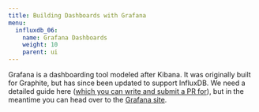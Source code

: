 ```yaml
---
title: Building Dashboards with Grafana
menu:
  influxdb_06:
    name: Grafana Dashboards
    weight: 10
    parent: ui
---
```


Grafana is a dashboarding tool modeled after Kibana.
It was originally built for Graphite, but has since been updated to support InfluxDB.
We need a detailed guide here ([which you can write and submit a PR for](https://github.com/influxdb/influxdb.org)), but in the meantime you can head over to the [Grafana site](http://grafana.org).
